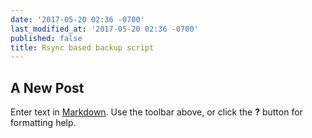 ```yaml
---
date: '2017-05-20 02:36 -0700'
last_modified_at: '2017-05-20 02:36 -0700'
published: false
title: Rsync based backup script
---
```

## A New Post

Enter text in [Markdown](http://daringfireball.net/projects/markdown/). Use the toolbar above, or click the **?** button for formatting help.

